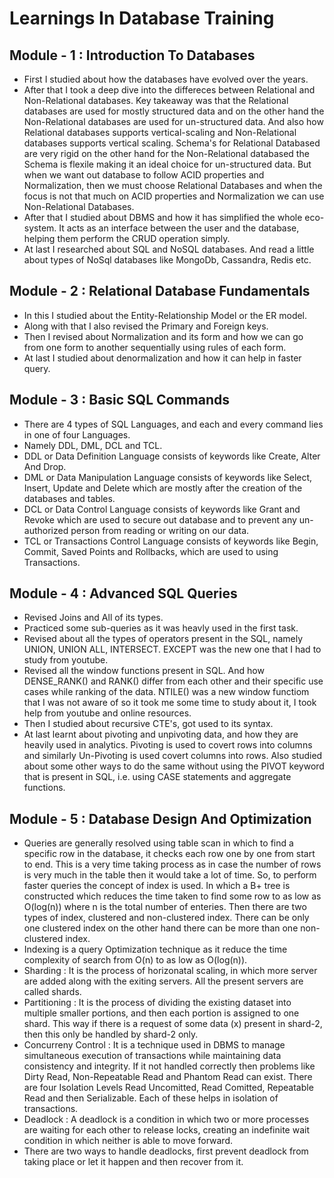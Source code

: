 # Learnings In Database Training
## Module - 1 : Introduction To Databases
- First I studied about how the databases have evolved over the years.
- After that I took a deep dive into the differeces between Relational and Non-Relational databases. Key takeaway was that the Relational databases are used for mostly structured data and on the other hand the Non-Relational databases are used for un-structured data. And also how Relational databases supports vertical-scaling and Non-Relational databases supports vertical scaling. Schema's for Relational Databased are very rigid on the other hand for the Non-Relational databased the Schema is flexile making it an ideal choice for un-structured data. But when we want out database to follow ACID properties and Normalization, then we must choose Relational Databases and when the focus is not that much on ACID properties and Normalization we can use Non-Relational Databases.
- After that I studied about DBMS and how it has simplified the whole eco-system. It acts as an interface between the user and the database, helping them perform the CRUD operation simply.
- At last I researched about SQL and NoSQL databases. And read a little about types of NoSql databases like MongoDb, Cassandra, Redis etc.

## Module - 2 : Relational Database Fundamentals
- In this I studied about the Entity-Relationship Model or the ER model. 
- Along with that I also revised the Primary and Foreign keys.
- Then I revised about Normalization and its form and how we can go from one form to another sequentially using rules of each form.
- At last I studied about denormalization and how it can help in faster query.

## Module - 3 : Basic SQL Commands
- There are 4 types of SQL Languages, and each and every command lies in one of four Languages.
- Namely DDL, DML, DCL and TCL.
- DDL or Data Definition Language consists of keywords like Create, Alter And Drop.
- DML or Data Manipulation Language consists of keywords like Select, Insert, Update and Delete which are mostly after the creation of the databases and tables.
- DCL or Data Control Language consists of keywords like Grant and Revoke which are used to secure out database and to prevent any un-authorized person from reading or writing on our data.
- TCL or Transactions Control Language consists of keywords like Begin, Commit, Saved Points and Rollbacks, which are used to using Transactions.

## Module - 4 : Advanced SQL Queries
- Revised Joins and All of its types. 
- Practiced some sub-queries as it was heavly used in the first task.
- Revised about all the types of operators present in the SQL, namely UNION, UNION ALL, INTERSECT. EXCEPT was the new one that I had to study from youtube.
- Revised all the window functions present in SQL. And how DENSE_RANK() and RANK() differ from each other and their specific use cases while ranking of the data. NTILE() was a new window functiom that I was not aware of so it took me some time to study about it, I took help from youtube and online resources.
- Then I studied about recursive CTE's, got used to its syntax.
- At last learnt about pivoting and unpivoting data, and how they are heavily used in analytics. Pivoting is used to covert rows into columns and similarly Un-Pivoting is used covert columns into rows. Also studied about some other ways to do the same without using the PIVOT keyword that is present in SQL, i.e. using CASE statements and aggregate functions.

## Module - 5 : Database Design And Optimization
- Queries are generally resolved using table scan in which to find a specific row in the database, it checks each row one by one from start to end. This is a very time taking process as in case the number of rows is very much in the table then it would take a lot of time. So, to perform faster queries the concept of index is used. In which a B+ tree is constructed which reduces the time taken to find some row to as low as O(log(n)) where n is the total number of enteries. Then there are two types of index, clustered and non-clustered index. There can be only one clustered index on the other hand there can be more than one non-clustered index.
-  Indexing is a query Optimization technique as it reduce the time complexity of search from O(n) to as low as O(log(n)).
- Sharding : It is the process of horizonatal scaling, in which more server are added along with the exiting servers. All the present servers are called shards.
- Partitioning : It is the process of dividing the existing dataset into multiple smaller portions, and then each portion is assigned to one shard. This way if there is a request of some data (x) present in shard-2, then this only be handled by shard-2 only.
- Concurreny Control : It is a technique used in DBMS to manage simultaneous execution of transactions while maintaining data consistency and integrity. If it not handled correctly then problems like Dirty Read,  Non-Repeatable Read and Phantom Read can exist. There are four Isolation Levels Read Uncomitted, Read Comitted, Repeatable Read and then Serializable. Each of these helps in isolation of transactions. 
- Deadlock : A deadlock is a condition in which two or more processes are waiting for each other to release locks, creating an indefinite wait condition in which neither is able to move forward.
- There are two ways to handle deadlocks, first prevent deadlock from taking place or let it happen and then recover from it.

